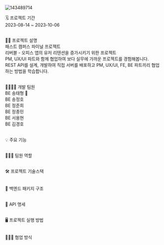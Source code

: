 ![143489714](https://github.com/FC-Chilli-Bubble/back-officener/assets/72866347/bc3de48b-0831-423d-a8d7-ea24861a9740)  <br/>



🗓️ 프로젝트 기간  <br/>
2023-08-14 ~ 2023-10-06  <br/><br/>

🙌🏻 프로젝트 설명  <br/>
패스트 캠퍼스 파이널 프로젝트  <br/>
리버블 - 오피스 앱의 유저 리텐션을 증가시키기 위한 프로젝트  <br/>
PM, UX/UI 파트와 함께 협업하여 보다 실무에 가까운 프로젝트를 경험해봅니다. <br/>
REST API를 설계, 개발하여 직접 서버를 배포하고 PM, UX/UI, FE, BE 파트끼리 협업하는 방법을 학습합니다. <br/><br/>

👨‍👨‍👦‍👦 개발 팀원 <br/>
BE 송태형 👑 <br/>
BE 송정호 <br/>
BE 정준희 <br/>
BE 정종민 <br/>
BE 서용현 <br/>
BE 김경호 <br/><br/>

💡 주요 기능 <br/><br/>


🧑🏻‍💻 팀원 역할 <br/><br/>


🛠️ 프로젝트 기술스택 <br/><br/>


📁 백엔드 패키지 구조 <br/><br/>


📖 API 명세 <br/><br/>


🖥️ 프로젝트 실행 방법 <br/><br/>


🙋🏻‍♂️ 협업 방식 <br/><br/>
